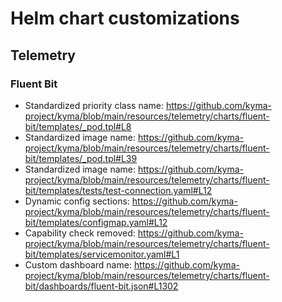 # Helm chart customizations

## Telemetry

### Fluent Bit

* Standardized priority class name: https://github.com/kyma-project/kyma/blob/main/resources/telemetry/charts/fluent-bit/templates/_pod.tpl#L8
* Standardized image name: https://github.com/kyma-project/kyma/blob/main/resources/telemetry/charts/fluent-bit/templates/_pod.tpl#L39
* Standardized image name: https://github.com/kyma-project/kyma/blob/main/resources/telemetry/charts/fluent-bit/templates/tests/test-connection.yaml#L12
* Dynamic config sections: https://github.com/kyma-project/kyma/blob/main/resources/telemetry/charts/fluent-bit/templates/configmap.yaml#L12
* Capability check removed: https://github.com/kyma-project/kyma/blob/main/resources/telemetry/charts/fluent-bit/templates/servicemonitor.yaml#L1
* Custom dashboard name: https://github.com/kyma-project/kyma/blob/main/resources/telemetry/charts/fluent-bit/dashboards/fluent-bit.json#L1302
